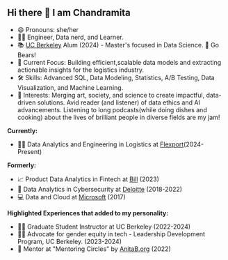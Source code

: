 ## Hi there 👋 I am Chandramita

- 😄 Pronouns: she/her
- 👩‍💻 Engineer, Data nerd, and Learner.
- 📚 [UC Berkeley](https://www.berkeley.edu/) Alum (2024) - Master's focused in Data Science. 🐻 Go Bears! 
- 🤖 Current Focus: Building efficient,scalable data models and extracting actionable insights for the logistics industry.
- 🛠️ Skills: Advanced SQL, Data Modeling, Statistics, A/B Testing, Data Visualization, and Machine Learning.
- 🎨 Interests: Merging art, society, and science to create impactful, data-driven solutions. Avid reader (and listener) of data ethics and AI advancements. Listening to long podcasts(while doing dishes and cooking) about the lives of brilliant people in diverse fields are my jam!

<b>Currently:</b>
- :woman_office_worker: Data Analytics and Engineering in Logistics at [Flexport](https://www.flexport.com/)(2024-Present)

<b>Formerly:</b> 
- 📈 Product Data Analytics in Fintech at [Bill](https://www.bill.com/about-us) (2023)
- 💼 Data Analytics in Cybersecurity at [Deloitte](https://www2.deloitte.com/us/en.html) (2018-2022)
- 💻 Data and Cloud at [Microsoft](https://www.microsoft.com/en-us/) (2017)

<b>Highlighted Experiences that added to my personality:</b>
- 👩‍🏫 Graduate Student Instructor at UC Berkeley (2022-2024)
- 🏳️‍🌈 Advocate for gender equity in tech - Leadership Development Program, UC Berkeley. (2023-2024)
- 🎯 Mentor at "Mentoring Circles" by [AnitaB.org](https://membership.anitab.org/page/Mentorship) (2022)
<!--
**chandramitadutta/chandramitadutta** is a ✨ _special_ ✨ repository because its `README.md` (this file) appears on your GitHub profile.

Here are some ideas to get you started:

- 🔭 I’m currently working on ...
- 🌱 I’m currently learning ...
- 👯 I’m looking to collaborate on ...
- 🤔 I’m looking for help with ...
- 💬 Ask me about ...
- 📫 How to reach me: ...
- 😄 Pronouns: she/her
- ⚡ Fun fact: ...
-->
